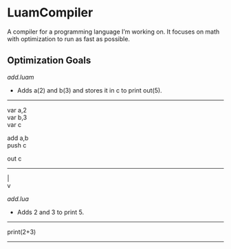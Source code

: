 # LuamCompiler
A compiler for a programming language I’m working on. It focuses on math with optimization to run as fast as possible.

## Optimization Goals

*add.luam*
- Adds a(2) and b(3) and stores it in c to print out(5).
---
var a,2<br>
var b,3<br>
var c

add a,b<br>
push c

out c

---

|<br>
v

*add.lua*
- Adds 2 and 3 to print 5.
---
print(2+3)

---
